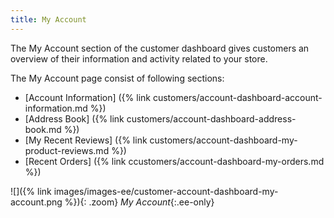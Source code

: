 ```yaml
---
title: My Account
---
```


The My Account section of the customer dashboard gives customers an overview of their information and activity related to your store.

The My Account page consist of following sections:

- [Account Information] ({% link customers/account-dashboard-account-information.md %})
- [Address Book] ({% link customers/account-dashboard-address-book.md %})
- [My Recent Reviews] ({% link customers/account-dashboard-my-product-reviews.md %})
- [Recent Orders] ({% link ccustomers/account-dashboard-my-orders.md %})

![]({% link images/images-ee/customer-account-dashboard-my-account.png %}){: .zoom}
_My Account_{:.ee-only}